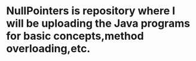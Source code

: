 # NullPointers is repository  where I will be uploading the Java programs for basic concepts,method overloading,etc.
